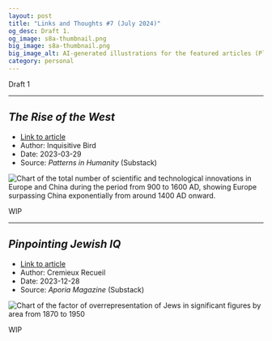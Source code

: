 ```yaml
---
layout: post
title: "Links and Thoughts #7 (July 2024)"
og_desc: Draft 1.
og_image: s8a-thumbnail.png
big_image: s8a-thumbnail.png
big_image_alt: AI-generated illustrations for the featured articles (Playground v2.5).
category: personal
---
```


Draft 1

---

## _The Rise of the West_

- [Link to article](https://inquisitivebird.substack.com/p/the-rise-of-the-west)
- Author: Inquisitive Bird
- Date: 2023-03-29
- Source: _Patterns in Humanity_ (Substack)

<img class="w-100" src="https://substackcdn.com/image/fetch/w_848,c_limit,f_webp,q_auto:good,fl_progressive:steep/https%3A%2F%2Fsubstack-post-media.s3.amazonaws.com%2Fpublic%2Fimages%2Fadc30a13-5f51-4ab8-acc0-4f3f6ea246a1_930x810.png" alt="Chart of the total number of scientific and technological innovations in Europe and China during the period from 900 to 1600 AD, showing Europe surpassing China exponentially from around 1400 AD onward."/>

WIP

---

## _Pinpointing Jewish IQ_

- [Link to article](https://www.aporiamagazine.com/p/pinpointing-jewish-iq)
- Author: Cremieux Recueil
- Date: 2023-12-28
- Source: _Aporia Magazine_ (Substack)

<img class="w-100" src="https://substackcdn.com/image/fetch/w_848,c_limit,f_webp,q_auto:good,fl_progressive:steep/https%3A%2F%2Fsubstack-post-media.s3.amazonaws.com%2Fpublic%2Fimages%2F41fa0ea0-4c0c-4200-8139-a170b97b8564_1846x1489.png" alt="Chart of the factor of overrepresentation of Jews in significant figures by area from 1870 to 1950"/>

WIP
